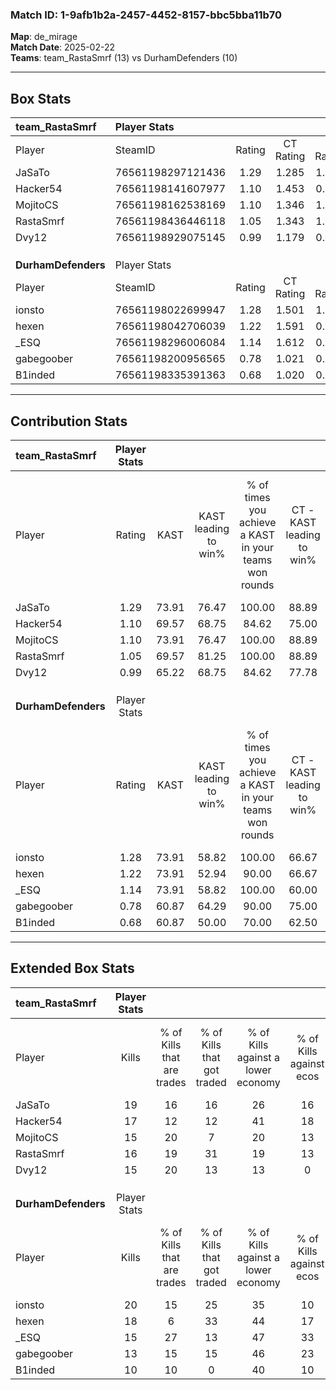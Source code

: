 ### Match ID: 1-9afb1b2a-2457-4452-8157-bbc5bba11b70  
**Map**: de_mirage  
**Match Date**: 2025-02-22  
**Teams**: team_RastaSmrf (13) vs DurhamDefenders (10)  

---  

## Box Stats  

| **team_RastaSmrf**  | Player Stats      |        |           |          |       |      |       |         |        |      |     |
| :- | :- | :-: | :-: | :-: | :-: | :-: | :-: | :-: | :-: | :-: | :-: |
| Player              | SteamID           | Rating | CT Rating | T Rating | KAST  | ADR  | Kills | Assists | Deaths | K/D  | HS% |
| JaSaTo              | 76561198297121436 |  1.29  |   1.285   |  1.406   | 73.91 | 84.3 |  19   |    8    |   14   | 1.36 | 73  |
| Hacker54            | 76561198141607977 |  1.10  |   1.453   |  0.823   | 69.57 | 73.8 |  17   |    7    |   16   | 1.06 | 41  |
| MojitoCS            | 76561198162538169 |  1.10  |   1.346   |  1.049   | 73.91 | 71.5 |  15   |    7    |   14   | 1.07 | 33  |
| RastaSmrf           | 76561198436446118 |  1.05  |   1.343   |  1.042   | 69.57 | 79.1 |  16   |    5    |   17   | 0.94 | 25  |
| Dvy12               | 76561198929075145 |  0.99  |   1.179   |  0.912   | 65.22 | 68.8 |  15   |    3    |   15   | 1.00 | 66  |
|                     |                   |        |           |          |       |      |       |         |        |      |     |
|                     |                   |        |           |          |       |      |       |         |        |      |     |
|                     |                   |        |           |          |       |      |       |         |        |      |     |
| **DurhamDefenders** | Player Stats      |        |           |          |       |      |       |         |        |      |     |
| Player              | SteamID           | Rating | CT Rating | T Rating | KAST  | ADR  | Kills | Assists | Deaths | K/D  | HS% |
| ionsto              | 76561198022699947 |  1.28  |   1.501   |  1.175   | 73.91 | 87.5 |  20   |    4    |   16   | 1.25 | 15  |
| hexen               | 76561198042706039 |  1.22  |   1.591   |  0.974   | 73.91 | 90.3 |  18   |   10    |   17   | 1.06 | 50  |
| _ESQ                | 76561198296006084 |  1.14  |   1.612   |  0.851   | 73.91 | 91.6 |  15   |    8    |   15   | 1.00 | 46  |
| gabegoober          | 76561198200956565 |  0.78  |   1.021   |  0.657   | 60.87 | 53.6 |  13   |    1    |   17   | 0.76 | 61  |
| B1inded             | 76561198335391363 |  0.68  |   1.020   |  0.550   | 60.87 | 52.7 |  10   |    6    |   17   | 0.59 | 60  |
---  

## Contribution Stats  

| **team_RastaSmrf**  | Player Stats |       |                      |                                                        |                           |                                                             |                          |                                                            |
| :- | :-: | :-: | :-: | :-: | :-: | :-: | :-: | :-: |
| Player              |    Rating    | KAST  | KAST leading to win% | % of times you achieve a KAST in your teams won rounds | CT - KAST leading to win% | CT - % of times you achieve a KAST in your teams won rounds | T - KAST leading to win% | T - % of times you achieve a KAST in your teams won rounds |
| JaSaTo              |     1.29     | 73.91 |        76.47         |                         100.00                         |           88.89           |                           100.00                            |          62.50           |                           100.00                           |
| Hacker54            |     1.10     | 69.57 |        68.75         |                         84.62                          |           75.00           |                            75.00                            |          62.50           |                           100.00                           |
| MojitoCS            |     1.10     | 73.91 |        76.47         |                         100.00                         |           88.89           |                           100.00                            |          62.50           |                           100.00                           |
| RastaSmrf           |     1.05     | 69.57 |        81.25         |                         100.00                         |           88.89           |                           100.00                            |          71.43           |                           100.00                           |
| Dvy12               |     0.99     | 65.22 |        68.75         |                         84.62                          |           77.78           |                            87.50                            |          57.14           |                           80.00                            |
|                     |              |       |                      |                                                        |                           |                                                             |                          |                                                            |
|                     |              |       |                      |                                                        |                           |                                                             |                          |                                                            |
|                     |              |       |                      |                                                        |                           |                                                             |                          |                                                            |
| **DurhamDefenders** | Player Stats |       |                      |                                                        |                           |                                                             |                          |                                                            |
| Player              |    Rating    | KAST  | KAST leading to win% | % of times you achieve a KAST in your teams won rounds | CT - KAST leading to win% | CT - % of times you achieve a KAST in your teams won rounds | T - KAST leading to win% | T - % of times you achieve a KAST in your teams won rounds |
| ionsto              |     1.28     | 73.91 |        58.82         |                         100.00                         |           66.67           |                           100.00                            |          50.00           |                           100.00                           |
| hexen               |     1.22     | 73.91 |        52.94         |                         90.00                          |           66.67           |                           100.00                            |          37.50           |                           75.00                            |
| _ESQ                |     1.14     | 73.91 |        58.82         |                         100.00                         |           60.00           |                           100.00                            |          57.14           |                           100.00                           |
| gabegoober          |     0.78     | 60.87 |        64.29         |                         90.00                          |           75.00           |                           100.00                            |          50.00           |                           75.00                            |
| B1inded             |     0.68     | 60.87 |        50.00         |                         70.00                          |           62.50           |                            83.33                            |          33.33           |                           50.00                            |
---  

## Extended Box Stats  

| **team_RastaSmrf**  | Player Stats |                            |                            |                                    |                         |                              |                                 |        |                             |                                     |                          |                               |                            |
| :- | :-: | :-: | :-: | :-: | :-: | :-: | :-: | :-: | :-: | :-: | :-: | :-: | :-: |
| Player              |    Kills     | % of Kills that are trades | % of Kills that got traded | % of Kills against a lower economy | % of Kills against ecos | % of Kills that are flawless | % of Kills that are close duels | Deaths | % of Deaths that get traded | % of Deaths against a lower economy | % of Deaths against ecos | % of Deaths that are flawless | % of Deaths that are close |
| JaSaTo              |      19      |             16             |             16             |                 26                 |           16            |              58              |               21                |   14   |             14              |                 14                  |            0             |              50               |             0              |
| Hacker54            |      17      |             12             |             12             |                 41                 |           18            |              59              |               18                |   16   |             13              |                 19                  |            6             |              69               |             0              |
| MojitoCS            |      15      |             20             |             7              |                 20                 |           13            |              73              |                7                |   14   |             29              |                 14                  |            0             |              71               |             7              |
| RastaSmrf           |      16      |             19             |             31             |                 19                 |           13            |              69              |                6                |   17   |             35              |                 18                  |            6             |              53               |             18             |
| Dvy12               |      15      |             20             |             13             |                 13                 |            0            |              53              |                0                |   15   |              7              |                 13                  |            0             |              87               |             13             |
|                     |              |                            |                            |                                    |                         |                              |                                 |        |                             |                                     |                          |                               |                            |
|                     |              |                            |                            |                                    |                         |                              |                                 |        |                             |                                     |                          |                               |                            |
|                     |              |                            |                            |                                    |                         |                              |                                 |        |                             |                                     |                          |                               |                            |
| **DurhamDefenders** | Player Stats |                            |                            |                                    |                         |                              |                                 |        |                             |                                     |                          |                               |                            |
| Player              |    Kills     | % of Kills that are trades | % of Kills that got traded | % of Kills against a lower economy | % of Kills against ecos | % of Kills that are flawless | % of Kills that are close duels | Deaths | % of Deaths that get traded | % of Deaths against a lower economy | % of Deaths against ecos | % of Deaths that are flawless | % of Deaths that are close |
| ionsto              |      20      |             15             |             25             |                 35                 |           10            |              65              |               15                |   16   |             13              |                 31                  |            6             |              81               |             6              |
| hexen               |      18      |             6              |             33             |                 44                 |           17            |              67              |               11                |   17   |             12              |                 29                  |            12            |              53               |             12             |
| _ESQ                |      15      |             27             |             13             |                 47                 |           33            |              73              |                0                |   15   |             20              |                 33                  |            7             |              47               |             13             |
| gabegoober          |      13      |             15             |             15             |                 46                 |           23            |              54              |                8                |   17   |             12              |                 24                  |            6             |              82               |             12             |
| B1inded             |      10      |             10             |             0              |                 40                 |           10            |              70              |                0                |   17   |             24              |                 29                  |            6             |              47               |             12             |
